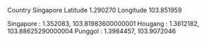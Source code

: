 Country	Singapore
Latitude	1.290270
Longitude	103.851959

Singapore   : 1.352083, 103.81983600000001
Hougang     : 1.3612182, 103.88625290000004
Punggol     : 1.3984457, 103.9072046
